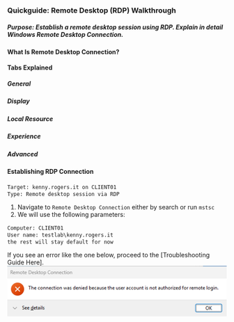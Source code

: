 ### Quickguide: Remote Desktop (RDP) Walkthrough
##### Purpose: Establish a remote desktop session using RDP. Explain in detail Windows Remote Desktop Connection.

#### What Is Remote Desktop Connection?
#### Tabs Explained
##### General
##### Display
##### Local Resource
##### Experience
##### Advanced

#### Establishing RDP Connection
```
Target: kenny.rogers.it on CLIENT01
Type: Remote desktop session via RDP
```
1. Navigate to `Remote Desktop Connection` either by search or run `mstsc`
2. We will use the following parameters:
```
Computer: CLIENT01
User name: testlab\kenny.rogers.it
the rest will stay default for now
```
If you see an error like the one below, proceed to the [Troubleshooting Guide Here].
![error](https://github.com/nickbruggen90/LabsVol8021Q/blob/main/Project%201.1%3A%20Active%20Directory%20and%20Windows%2010%20Integration/Images2/Screenshot%202025-07-23%20113818.png)
